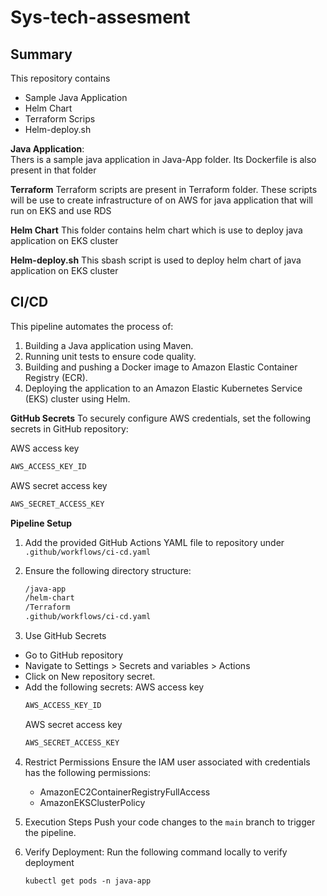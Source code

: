 # Sys-tech-assesment

## Summary
This repository contains 
   - Sample Java Application
   - Helm Chart
   - Terraform Scrips
   - Helm-deploy.sh


**Java Application**:  
   Thers is a sample java application in Java-App folder. Its Dockerfile is also present in that folder  
   

**Terraform**
   Terraform scripts are present in Terraform folder. These scripts will be use to create infrastructure of on AWS for java application that will run on EKS and use RDS 
   
**Helm Chart**
   This folder contains helm chart which is use to deploy java application on EKS cluster

**Helm-deploy.sh**
   This sbash script is used to deploy helm chart of java application on EKS cluster

## CI/CD
   This pipeline automates the process of:
   1. Building a Java application using Maven.
   2. Running unit tests to ensure code quality.
   3. Building and pushing a Docker image to Amazon Elastic Container Registry (ECR).
   4. Deploying the application to an Amazon Elastic Kubernetes Service (EKS) cluster using Helm.

**GitHub Secrets**
   To securely configure AWS credentials, set the following secrets in GitHub repository:

   
   AWS access key
   ```bash
   AWS_ACCESS_KEY_ID
   ```
   AWS secret access key
   ```bash
   AWS_SECRET_ACCESS_KEY
   ```
**Pipeline Setup**
1. Add the provided GitHub Actions YAML file to repository under ```.github/workflows/ci-cd.yaml ```

2. Ensure the following directory structure:
    ```bash
    /java-app
    /helm-chart
    /Terraform
    .github/workflows/ci-cd.yaml
    ```
3. Use GitHub Secrets
  - Go to GitHub repository
  - Navigate to Settings > Secrets and variables > Actions
  - Click on New repository secret.
  - Add the following secrets:
    AWS access key
    ```bash
    AWS_ACCESS_KEY_ID

    ```
    AWS secret access key
    ```bash
    AWS_SECRET_ACCESS_KEY

4. Restrict Permissions
   Ensure the IAM user associated with credentials has the following permissions:
   - AmazonEC2ContainerRegistryFullAccess
   - AmazonEKSClusterPolicy

5. Execution Steps
   Push your code changes to the ```main``` branch to trigger the pipeline.

6. Verify Deployment:
   Run the following command locally to verify deployment
   
   ```kubectl get pods -n java-app ```